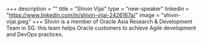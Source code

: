 +++
description = ""
title = "Shivin Vijai"
type = "new-speaker"
linkedin = "https://www.linkedin.com/in/shivin-vijai-2426167a/"
image = "shivin-vijai.jpeg"
+++
Shivin is a member of Oracle Asia Research & Development Team in SG. this team helps Oracle customers to achieve Agile development and DevOps practices.